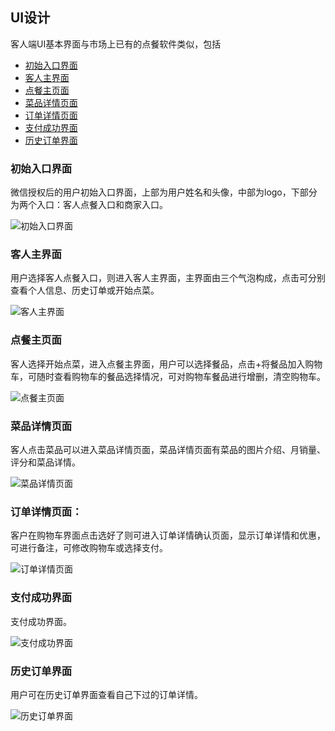 ## UI设计

客人端UI基本界面与市场上已有的点餐软件类似，包括

* [初始入口界面](#初始入口界面)
* [客人主界面](#客人主界面)
* [点餐主页面](#点餐主页面)
* [菜品详情页面](#菜品详情页面)
* [订单详情页面](#订单详情页面)
* [支付成功界面](#支付成功界面)
* [历史订单界面](#历史订单界面)


### 初始入口界面

微信授权后的用户初始入口界面，上部为用户姓名和头像，中部为logo，下部分为两个入口：客人点餐入口和商家入口。

![初始入口界面](https://github.com/Meal-Order-System/DashBoard/blob/master/teamwork/snapshot/IMG_5115.PNG)


### 客人主界面

用户选择客人点餐入口，则进入客人主界面，主界面由三个气泡构成，点击可分别查看个人信息、历史订单或开始点菜。

![客人主界面](https://github.com/Meal-Order-System/DashBoard/blob/master/teamwork/snapshot/IMG_5116.PNG)



### 点餐主页面

客人选择开始点菜，进入点餐主界面，用户可以选择餐品，点击+将餐品加入购物车，可随时查看购物车的餐品选择情况，可对购物车餐品进行增删，清空购物车。

![点餐主页面](https://github.com/Meal-Order-System/DashBoard/blob/master/teamwork/snapshot/IMG_5117.PNG)


### 菜品详情页面

客人点击菜品可以进入菜品详情页面，菜品详情页面有菜品的图片介绍、月销量、评分和菜品详情。

![菜品详情页面](https://github.com/Meal-Order-System/DashBoard/blob/master/teamwork/snapshot/IMG_5118.PNG)


### 订单详情页面：

客户在购物车界面点击选好了则可进入订单详情确认页面，显示订单详情和优惠，可进行备注，可修改购物车或选择支付。

![订单详情页面](https://github.com/Meal-Order-System/DashBoard/blob/master/teamwork/snapshot/IMG_5119.PNG)


### 支付成功界面

支付成功界面。

![支付成功界面](https://github.com/Meal-Order-System/DashBoard/blob/master/teamwork/snapshot/IMG_5120.PNG)


### 历史订单界面

用户可在历史订单界面查看自己下过的订单详情。

![历史订单界面](https://github.com/Meal-Order-System/DashBoard/blob/master/teamwork/snapshot/IMG_5121.PNG)